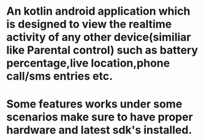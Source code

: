 # An kotlin android application which is designed to view the realtime activity of any other device(similiar like Parental control) such as battery percentage,live location,phone call/sms entries etc.
# Some features works under some scenarios make sure to have proper hardware and latest sdk's installed.
